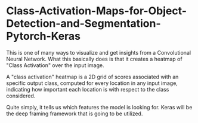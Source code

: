 # Class-Activation-Maps-for-Object-Detection-and-Segmentation-Pytorch-Keras

This is one of many ways to visualize and get insights from a Convolutional Neural Network. What this basically does is that it creates a heatmap of "Class Activation" over the input image.

A "class activation" heatmap is a 2D grid of scores associated with an specific output class, computed for every location in any input image, indicating how important each location is with respect to the class considered.

Quite simply, it tells us which features the model is looking for. Keras will be the deep framing framework that is going to be utilized. 

